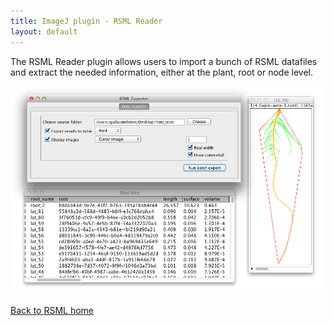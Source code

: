 ```yaml
---
title: ImageJ plugin - RSML Reader
layout: default
---
```



The RSML Reader plugin allows users to import a bunch of RSML datafiles and extract the needed information, either at the plant, root or node level. 
 
[![ImageJ RSML Reader](/images/imagej_rsml.png)](/images/imagej_rsml.png)
 
 
[Back to RSML home](/index)

